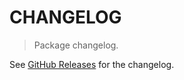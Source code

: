 # CHANGELOG

> Package changelog.

See [GitHub Releases](https://github.com/stdlib-js/utils-define-nonenumerable-property/releases) for the changelog.
